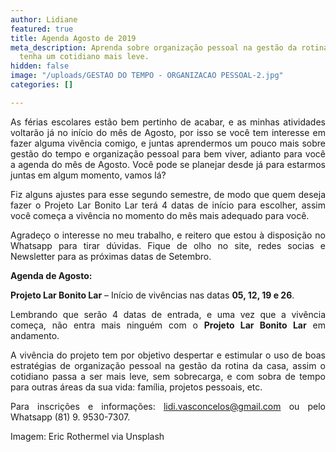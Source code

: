 ```yaml
---
author: Lidiane
featured: true
title: Agenda Agosto de 2019
meta_description: Aprenda sobre organização pessoal na gestão da rotina da casa, e
  tenha um cotidiano mais leve.
hidden: false
image: "/uploads/GESTAO DO TEMPO - ORGANIZACAO PESSOAL-2.jpg"
categories: []

---
```

<p align="justify">As férias escolares estão bem pertinho de acabar, e as minhas atividades voltarão já no início do mês de Agosto, por isso se você tem interesse em fazer alguma vivência comigo, e juntas aprendermos um pouco mais sobre gestão do tempo e organização pessoal para bem viver, adianto para você a agenda do mês de Agosto. Você pode se planejar desde já para estarmos juntas em algum momento, vamos lá?</p>

<p align="justify">Fiz alguns ajustes para esse segundo semestre, de modo que quem deseja fazer o Projeto Lar Bonito Lar terá 4 datas de início para escolher, assim você começa a vivência no momento do mês mais adequado para você.</p>

<p align="justify">Agradeço o interesse no meu trabalho, e reitero que estou à disposição no Whatsapp para tirar dúvidas. Fique de olho no site, redes socias e Newsletter para as próximas datas de Setembro.</p>

<p align="justify"><strong>Agenda de Agosto:</strong></p>

<p align="justify"><strong>Projeto Lar Bonito Lar</strong> – Início de vivências nas datas <strong>05, 12, 19 e 26</strong>.</p>

<p align="justify">Lembrando que serão 4 datas de entrada, e uma vez que a vivência começa, não entra mais ninguém com o <strong>Projeto Lar Bonito Lar</strong> em andamento.</p>

<p align="justify">A vivência do projeto tem por objetivo despertar e estimular o uso de boas estratégias de organização pessoal na gestão da rotina da casa, assim o cotidiano passa a ser mais leve, sem sobrecarga, e com sobra de tempo para outras áreas da sua vida: família, projetos pessoais, etc.</p>

<p align="justify">Para inscrições e informações: <a href="mailto:lidi.vasconcelos@gmail.com">lidi.vasconcelos@gmail.com</a> ou pelo Whatsapp (81) 9. 9530-7307.</p>

<p align="justify">Imagem: Eric Rothermel via Unsplash</p>
